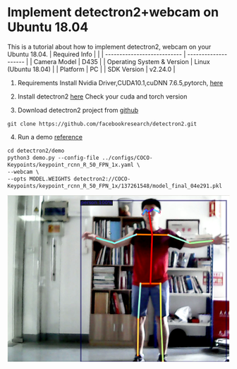 # Implement detectron2+webcam on Ubuntu 18.04
This is a tutorial about how to implement detectron2, webcam on your Ubuntu 18.04.
| Required Info               |                      |
| --------------------------- | -------------------- |
| Camera Model                | D435               |
| Operating System & Version  | Linux (Ubuntu 18.04) |
| Platform                    | PC                   |
| SDK Version                 | v2.24.0              |

1. Requirements
  Install Nvidia Driver,CUDA10.1,cuDNN 7.6.5,pytorch, [here](https://github.com/DarrenJiang13/VideoPose3DwithDetectron2/blob/master/documents/GPUConfiguration.md)
  
2. Install detectron2 [here](https://github.com/facebookresearch/detectron2/blob/master/INSTALL.md)
  Check your cuda and torch version

3. Download detectron2 project from [github](https://github.com/facebookresearch/detectron2) 
  ```
  git clone https://github.com/facebookresearch/detectron2.git
  ```
4. Run a demo [reference](https://github.com/facebookresearch/detectron2/blob/master/GETTING_STARTED.md)
  ```
  cd detectron2/demo
  python3 demo.py --config-file ../configs/COCO-Keypoints/keypoint_rcnn_R_50_FPN_1x.yaml \
  --webcam \
  --opts MODEL.WEIGHTS detectron2://COCO-Keypoints/keypoint_rcnn_R_50_FPN_1x/137261548/model_final_04e291.pkl
  ```
  ![Alt text](https://github.com/DarrenJiang13/gym-human-pose-estimation/blob/master/images/detectron2_webcam.png "detectron2_webcam")
